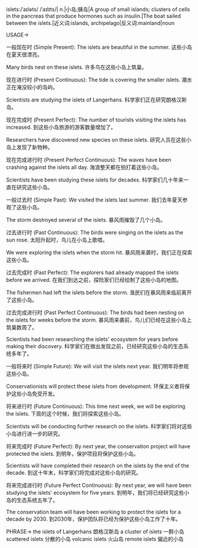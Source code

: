 islets:/ˈaɪləts/ /ˈaɪlɪts/| n.|小岛;胰岛|A group of small islands; clusters of cells in the pancreas that produce hormones such as insulin.|The boat sailed between the islets.|近义词:islands, archipelago|反义词:mainland|noun


USAGE->

一般现在时 (Simple Present):
The islets are beautiful in the summer.  这些小岛在夏天很漂亮。

Many birds nest on these islets.  许多鸟在这些小岛上筑巢。


现在进行时 (Present Continuous):
The tide is covering the smaller islets.  潮水正在淹没较小的岛屿。

Scientists are studying the islets of Langerhans. 科学家们正在研究朗格汉斯岛。


现在完成时 (Present Perfect):
The number of tourists visiting the islets has increased.  到这些小岛旅游的游客数量增加了。

Researchers have discovered new species on these islets.  研究人员在这些小岛上发现了新物种。


现在完成进行时 (Present Perfect Continuous):
The waves have been crashing against the islets all day.  海浪整天都在拍打着这些小岛。

Scientists have been studying these islets for decades. 科学家们几十年来一直在研究这些小岛。



一般过去时 (Simple Past):
We visited the islets last summer.  我们去年夏天参观了这些小岛。

The storm destroyed several of the islets.  暴风雨摧毁了几个小岛。


过去进行时 (Past Continuous):
The birds were singing on the islets as the sun rose.  太阳升起时，鸟儿在小岛上歌唱。

We were exploring the islets when the storm hit.  暴风雨来袭时，我们正在探索这些小岛。


过去完成时 (Past Perfect):
The explorers had already mapped the islets before we arrived.  在我们到达之前，探险家们已经绘制了这些小岛的地图。

The fishermen had left the islets before the storm.  渔民们在暴风雨来临前离开了这些小岛。



过去完成进行时 (Past Perfect Continuous):
The birds had been nesting on the islets for weeks before the storm.  暴风雨来袭前，鸟儿们已经在这些小岛上筑巢数周了。

Scientists had been researching the islets' ecosystem for years before making their discovery. 科学家们在做出发现之前，已经研究这些小岛的生态系统多年了。



一般将来时 (Simple Future):
We will visit the islets next year.  我们明年将参观这些小岛。

Conservationists will protect these islets from development.  环保主义者将保护这些小岛免受开发。



将来进行时 (Future Continuous):
This time next week, we will be exploring the islets.  下周的这个时候，我们将探索这些小岛。

Scientists will be conducting further research on the islets. 科学家们将对这些小岛进行进一步的研究。



将来完成时 (Future Perfect):
By next year, the conservation project will have protected the islets.  到明年，保护项目将保护这些小岛。

Scientists will have completed their research on the islets by the end of the decade. 到这十年末，科学家们将完成对这些小岛的研究。


将来完成进行时 (Future Perfect Continuous):
By next year, we will have been studying the islets' ecosystem for five years.  到明年，我们将已经研究这些小岛的生态系统五年了。

The conservation team will have been working to protect the islets for a decade by 2030. 到2030年，保护团队将已经为保护这些小岛工作了十年。



PHRASE->
the islets of Langerhans  朗格汉斯岛
a cluster of islets  一群小岛
scattered islets  分散的小岛
volcanic islets  火山岛
remote islets  偏远的小岛
